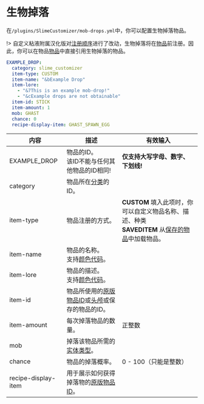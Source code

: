 # 生物掉落

在`/plugins/SlimeCustomizer/mob-drops.yml`中，你可以配置生物掉落物品。

!> 自定义粘液附属汉化版对[注册顺序](./Registering)进行了改动，生物掉落将在[物品](./Items)前注册。因此，你可以在物品[物品](./Items)中直接引用生物掉落的物品。

```yaml
EXAMPLE_DROP:
  category: slime_customizer
  item-type: CUSTOM
  item-name: "&bExample Drop"
  item-lore:
    - "&7This is an example mob-drop!"
    - "&cExample drops are not obtainable"
  item-id: STICK
  item-amount: 1
  mob: GHAST
  chance: 0
  recipe-display-item: GHAST_SPAWN_EGG
```
| 内容 | 描述 | 有效输入 |
| --- | ----------- | ----------------- |
| EXAMPLE_DROP | 物品的ID。<br>该ID不能与任何其他物品的ID相同! | **仅支持大写字母、数字、下划线!** |
| category | 物品所在[分类](./Categories)的ID。 |
| item-type | 物品注册的方式。 | **CUSTOM** 填入此项时，你可以自定义物品名称、描述、种类 <br>**SAVEDITEM** 从[保存的物品](./Saved-Items)中加载物品。 |
| item-name | 物品的名称。<br>支持[颜色代码](./Color-codes)。 |
| item-lore | 物品的描述。<br>支持[颜色代码](./Color-codes)。 |
| item-id | 物品所使用的[原版物品ID](https://hub.spigotmc.org/javadocs/spigot/org/bukkit/Material.html)或[头颅](./Skull-Items)或保存的物品的ID。 |
| item-amount | 每次掉落物品的数量。 | 正整数 |
| mob | 掉落该物品所需的[实体类型](https://hub.spigotmc.org/javadocs/spigot/org/bukkit/entity/EntityType.html)。 |
| chance | 物品的掉落概率。 | 0 - 100（只能是整数） |
| recipe-display-item | 用于展示如何获得掉落物的[原版物品ID](https://hub.spigotmc.org/javadocs/spigot/org/bukkit/Material.html)。 |

